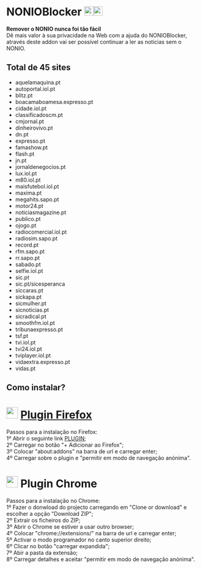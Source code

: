 # NONIOBlocker <img src="https://raw.githubusercontent.com/alrra/browser-logos/master/src/chrome/chrome_48x48.png" width="24"/><img src="https://raw.githubusercontent.com/alrra/browser-logos/master/src/firefox/firefox_48x48.png" width="24"/>

**Remover o NONIO nunca foi tão fácil**
<br>Dê mais valor à sua privacidade na Web com a ajuda do NONIOBlocker, através deste addon vai ser possível continuar a ler as noticias sem o NONIO.

## Total de 45 sites

* aquelamaquina.pt
* autoportal.iol.pt
* blitz.pt
* boacamaboamesa.expresso.pt
* cidade.iol.pt
* classificadoscm.pt
* cmjornal.pt
* dinheirovivo.pt
* dn.pt
* expresso.pt
* famashow.pt
* flash.pt
* jn.pt
* jornaldenegocios.pt
* lux.iol.pt
* m80.iol.pt
* maisfutebol.iol.pt
* maxima.pt
* megahits.sapo.pt
* motor24.pt
* noticiasmagazine.pt
* publico.pt
* ojogo.pt
* radiocomercial.iol.pt
* radiosim.sapo.pt
* record.pt
* rfm.sapo.pt
* rr.sapo.pt
* sabado.pt
* selfie.iol.pt
* sic.pt
* sic.pt/sicesperanca
* siccaras.pt
* sickapa.pt
* sicmulher.pt
* sicnoticias.pt
* sicradical.pt
* smoothfm.iol.pt
* tribunaexpresso.pt
* tsf.pt
* tvi.iol.pt
* tvi24.iol.pt
* tviplayer.iol.pt
* vidaextra.expresso.pt
* vidas.pt

## Como instalar?

# <img src="https://raw.githubusercontent.com/alrra/browser-logos/master/src/firefox/firefox_48x48.png" width="30"/> <a href="https://addons.mozilla.org/pt-PT/firefox/addon/nonioblocker/">Plugin Firefox</a>
Passos para a instalação no Firefox:
<br>1º Abrir o seguinte link <a href="https://addons.mozilla.org/pt-PT/firefox/addon/nonioblocker/">PLUGIN</a>;
<br>2º Carregar no botão "+ Adicionar ao Firefox";
<br>3º Colocar "about:addons" na barra de url e carregar enter;
<br>4º Carregar sobre o plugin e "permitir em modo de navegação anónima".

# <img src="https://raw.githubusercontent.com/alrra/browser-logos/master/src/chrome/chrome_48x48.png" width="30"/> Plugin Chrome
Passos para a instalação no Chrome:
<br>1º Fazer o donwload do projecto carregando em "Clone or download" e escolher a opção "Download ZIP";
<br>2º Extrair os ficheiros do ZIP;
<br>3º Abrir o Chrome se estiver a usar outro browser;
<br>4º Colocar "chrome://extensions/" na barra de url e carregar enter;
<br>5º Activar o modo programador no canto superior direito;
<br>6º Clicar no botão "carregar expandida";
<br>7º Abir a pasta da extensão;
<br>8º Carregar detalhes e aceitar "permitir em modo de navegação anónima".
